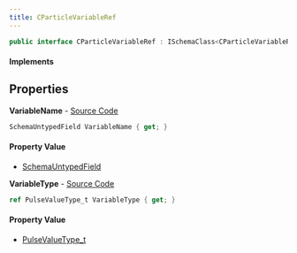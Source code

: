 ```yaml
---
title: CParticleVariableRef
---
```


```csharp
public interface CParticleVariableRef : ISchemaClass<CParticleVariableRef>, ISchemaField, ISchemaClass, INativeHandle
```

#### Implements

## Properties

**VariableName** - [Source Code](https://github.com/swiftly-solution/swiftlys2/blob/main/managed/src/SwiftlyS2.Generated/Schemas/Interfaces/CParticleVariableRef.cs#L17)

```csharp
SchemaUntypedField VariableName { get; }
```

#### Property Value

- [SchemaUntypedField](/docs/api/shared/schemas/schemauntypedfield)

**VariableType** - [Source Code](https://github.com/swiftly-solution/swiftlys2/blob/main/managed/src/SwiftlyS2.Generated/Schemas/Interfaces/CParticleVariableRef.cs#L19)

```csharp
ref PulseValueType_t VariableType { get; }
```

#### Property Value

- [PulseValueType_t](/docs/api/shared/schemadefinitions/pulsevaluetype_t)

